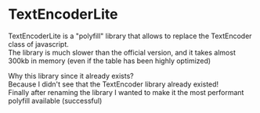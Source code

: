 # TextEncoderLite
TextEncoderLite is a "polyfill" library that allows to replace the TextEncoder class of javascript.<br>
The library is much slower than the official version, and it takes almost 300kb in memory (even if the table has been highly optimized)

Why this library since it already exists?<br>
Because I didn't see that the TextEncoder library already existed!<br>
Finally after renaming the library I wanted to make it the most performant polyfill available (successful)
